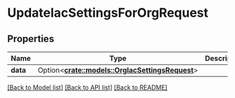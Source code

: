 # UpdateIacSettingsForOrgRequest

## Properties

Name | Type | Description | Notes
------------ | ------------- | ------------- | -------------
**data** | Option<[**crate::models::OrgIacSettingsRequest**](OrgIacSettingsRequest.md)> |  | [optional]

[[Back to Model list]](../README.md#documentation-for-models) [[Back to API list]](../README.md#documentation-for-api-endpoints) [[Back to README]](../README.md)


